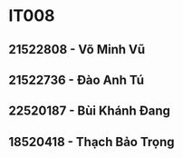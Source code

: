 # IT008
## 21522808 - Võ Minh Vũ
## 21522736 - Đào Anh Tú
## 22520187 - Bùi Khánh Đang
## 18520418 - Thạch Bảo Trọng

